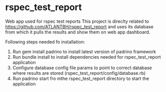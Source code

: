 rspec_test_report
=================

Web app used for rspec test reports
This project is direclty related to https://github.com/ATLANTBH/rspec_test_report and uses its database from which it pulls the results and show them on web app dashboard.

Following steps needed fo installation:
1. Run gem install padrino to install latest version of padrino framework
2. Run bundle install to install dependencies needed for rspec_test_report application
3. Configure database config file params to point to correct database where results are stored (rspec_test_report/config/database.rb)
4. Run padrino start fro mthe rspec_test_report directory to start the application
